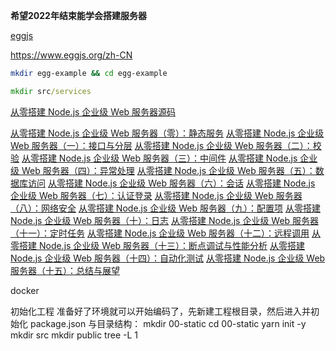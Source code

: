 **希望2022年结束能学会搭建服务器**

[eggjs](https://www.eggjs.org/zh-CN/intro/quickstart)

https://www.eggjs.org/zh-CN

```bash
mkdir egg-example && cd egg-example
```

```cmd
mkdir src/services
```



[从零搭建 Node.js 企业级 Web 服务器源码](https://github.com/host1-tech/nodejs-server-examples)

[从零搭建 Node.js 企业级 Web 服务器（零）：静态服务](https://segmentfault.com/a/1190000023311123)
[从零搭建 Node.js 企业级 Web 服务器（一）：接口与分层](https://segmentfault.com/a/1190000023324135)
[从零搭建 Node.js 企业级 Web 服务器（二）：校验](https://segmentfault.com/a/1190000023340748)
[从零搭建 Node.js 企业级 Web 服务器（三）：中间件](https://segmentfault.com/a/1190000023351467)
[从零搭建 Node.js 企业级 Web 服务器（四）：异常处理](https://segmentfault.com/a/1190000023368597)
[从零搭建 Node.js 企业级 Web 服务器（五）：数据库访问](https://segmentfault.com/a/1190000023375620)
[从零搭建 Node.js 企业级 Web 服务器（六）：会话](https://segmentfault.com/a/1190000023388061)
[从零搭建 Node.js 企业级 Web 服务器（七）：认证登录](https://segmentfault.com/a/1190000023410877)
[从零搭建 Node.js 企业级 Web 服务器（八）：网络安全](https://segmentfault.com/a/1190000023428158)
[从零搭建 Node.js 企业级 Web 服务器（九）：配置项](https://segmentfault.com/a/1190000023443092)
[从零搭建 Node.js 企业级 Web 服务器（十）：日志](https://segmentfault.com/a/1190000023454393)
[从零搭建 Node.js 企业级 Web 服务器（十一）：定时任务](https://segmentfault.com/a/1190000023469997)
[从零搭建 Node.js 企业级 Web 服务器（十二）：远程调用](https://segmentfault.com/a/1190000023495075)
[从零搭建 Node.js 企业级 Web 服务器（十三）：断点调试与性能分析](https://segmentfault.com/a/1190000023520714)
[从零搭建 Node.js 企业级 Web 服务器（十四）：自动化测试](https://segmentfault.com/a/1190000023648009)
[从零搭建 Node.js 企业级 Web 服务器（十五）：总结与展望](https://segmentfault.com/a/1190000023653863)

docker
[](https://docs.docker.com/desktop/install/windows-install/)

初始化工程
准备好了环境就可以开始编码了，先新建工程根目录，然后进入并初始化 package.json 与目录结构：
mkdir 00-static
cd 00-static
yarn init -y
mkdir src
mkdir public 
tree -L 1











